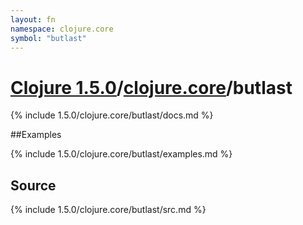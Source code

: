 ```yaml
---
layout: fn
namespace: clojure.core
symbol: "butlast"
---
```


# [Clojure 1.5.0](../../)/[clojure.core](../)/butlast

{% include 1.5.0/clojure.core/butlast/docs.md %}

##Examples

{% include 1.5.0/clojure.core/butlast/examples.md %}
## Source
{% include 1.5.0/clojure.core/butlast/src.md %}

